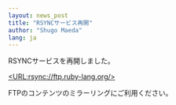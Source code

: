 ```yaml
---
layout: news_post
title: "RSYNCサービス再開"
author: "Shugo Maeda"
lang: ja
---
```


RSYNCサービスを再開しました。

[&lt;URL:rsync://ftp.ruby-lang.org/&gt;](rsync://ftp.ruby-lang.org/)

FTPのコンテンツのミラーリングにご利用ください。
